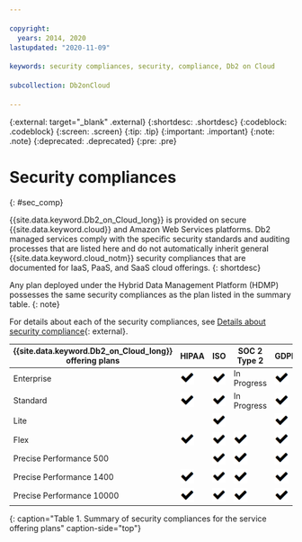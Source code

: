 ```yaml
---

copyright:
  years: 2014, 2020
lastupdated: "2020-11-09"

keywords: security compliances, security, compliance, Db2 on Cloud

subcollection: Db2onCloud

---
```


<!-- Attribute definitions --> 
{:external: target="_blank" .external}
{:shortdesc: .shortdesc}
{:codeblock: .codeblock}
{:screen: .screen}
{:tip: .tip}
{:important: .important}
{:note: .note}
{:deprecated: .deprecated}
{:pre: .pre}

# Security compliances
{: #sec_comp}

{{site.data.keyword.Db2_on_Cloud_long}} is provided on secure {{site.data.keyword.cloud}} and Amazon Web Services platforms. Db2 managed services comply with the specific security standards and auditing processes that are listed here and do not automatically inherit general {{site.data.keyword.cloud_notm}} security compliances that are documented for IaaS, PaaS, and SaaS cloud offerings. 
{: shortdesc}

Any plan deployed under the Hybrid Data Management Platform (HDMP) possesses the same security compliances as the plan listed in the summary table.
{: note}

For details about each of the security compliances, see [Details about security compliance](https://www.ibm.com/support/knowledgecenter/SSFMBX/com.ibm.swg.im.dashdb.security.doc/doc/compliances.html){: external}.

| {{site.data.keyword.Db2_on_Cloud_long}} offering plans | HIPAA | ISO | SOC 2 Type 2 | GDPR | Privacy shield |
|-------------------------------------------------|-------|-----|--------------|------|----------------|
| Enterprise | ![checkmark](images/checkmark.png) | ![checkmark](images/checkmark.png) | In Progress | ![checkmark](images/checkmark.png) | ![checkmark](images/checkmark.png) |
| Standard | ![checkmark](images/checkmark.png) | ![checkmark](images/checkmark.png) | In Progress | ![checkmark](images/checkmark.png) | ![checkmark](images/checkmark.png) |
| Lite |  | ![checkmark](images/checkmark.png) |  | ![checkmark](images/checkmark.png) | ![checkmark](images/checkmark.png) |
| Flex | ![checkmark](images/checkmark.png) | ![checkmark](images/checkmark.png) | ![checkmark](images/checkmark.png) | ![checkmark](images/checkmark.png) | ![checkmark](images/checkmark.png) |
| Precise Performance 500 |  | ![checkmark](images/checkmark.png) | ![checkmark](images/checkmark.png) | ![checkmark](images/checkmark.png) | ![checkmark](images/checkmark.png) |
| Precise Performance 1400 | ![checkmark](images/checkmark.png) | ![checkmark](images/checkmark.png) | ![checkmark](images/checkmark.png) | ![checkmark](images/checkmark.png) | ![checkmark](images/checkmark.png) |
| Precise Performance 10000 | ![checkmark](images/checkmark.png) | ![checkmark](images/checkmark.png) | ![checkmark](images/checkmark.png) | ![checkmark](images/checkmark.png) | ![checkmark](images/checkmark.png) |
{: caption="Table 1. Summary of security compliances for the service offering plans" caption-side="top"}


